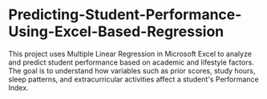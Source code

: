 # Predicting-Student-Performance-Using-Excel-Based-Regression
This project uses Multiple Linear Regression in Microsoft Excel to analyze and predict student performance based on academic and lifestyle factors. The goal is to understand how variables such as prior scores, study hours, sleep patterns, and extracurricular activities affect a student's Performance Index.
